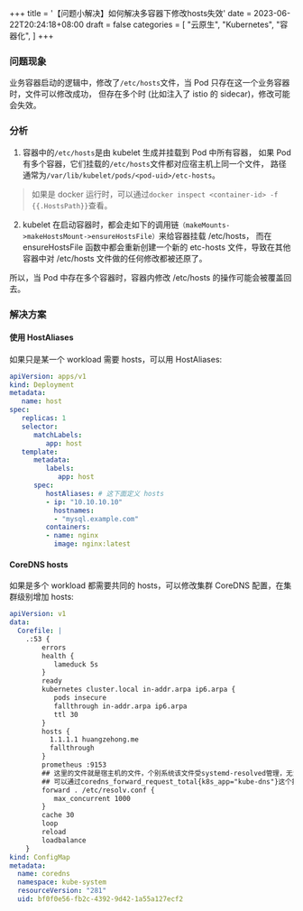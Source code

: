 +++
title = '【问题小解决】如何解决多容器下修改hosts失效'
date = 2023-06-22T20:24:18+08:00
draft = false
categories = [
    "云原生",
    "Kubernetes",
    "容器化",
]
+++

### 问题现象

业务容器启动的逻辑中，修改了`/etc/hosts`文件，当 Pod 只存在这一个业务容器时，文件可以修改成功，
但存在多个时 (比如注入了 istio 的 sidecar)，修改可能会失效。

### 分析

1. 容器中的`/etc/hosts`是由 kubelet 生成并挂载到 Pod 中所有容器，
如果 Pod 有多个容器，它们挂载的`/etc/hosts`文件都对应宿主机上同一个文件，
路径通常为`/var/lib/kubelet/pods/<pod-uid>/etc-hosts`。

> 如果是 docker 运行时，可以通过`docker inspect <container-id> -f {{.HostsPath}}`查看。

2. kubelet 在启动容器时，都会走如下的调用链`（makeMounts->makeHostsMount->ensureHostsFile）`来给容器挂载 /etc/hosts，
而在 ensureHostsFile 函数中都会重新创建一个新的 etc-hosts 文件，导致在其他容器中对 /etc/hosts 文件做的任何修改都被还原了。

所以，当 Pod 中存在多个容器时，容器内修改 /etc/hosts 的操作可能会被覆盖回去。

### 解决方案

#### 使用 HostAliases

如果只是某一个 workload 需要 hosts，可以用 HostAliases:

```yaml
apiVersion: apps/v1
kind: Deployment
metadata:
   name: host
spec:
   replicas: 1
   selector:
      matchLabels:
         app: host
   template:
      metadata:
         labels:
            app: host
      spec:
         hostAliases: # 这下面定义 hosts
         - ip: "10.10.10.10"
           hostnames:
           - "mysql.example.com"
         containers:
         - name: nginx
           image: nginx:latest
```

#### CoreDNS hosts

如果是多个 workload 都需要共同的 hosts，可以修改集群 CoreDNS 配置，在集群级别增加 hosts:

```yaml
apiVersion: v1
data:
  Corefile: |
    .:53 {
        errors
        health {
           lameduck 5s
        }
        ready
        kubernetes cluster.local in-addr.arpa ip6.arpa {
           pods insecure
           fallthrough in-addr.arpa ip6.arpa
           ttl 30
        }
        hosts {
          1.1.1.1 huangzehong.me
          fallthrough
        }
        prometheus :9153
        ## 这里的文件就是宿主机的文件，个别系统该文件受systemd-resolved管理，无法直接改动
        ## 可以通过coredns_forward_request_total{k8s_app="kube-dns"}这个指标看到多少请求被转发至上游
        forward . /etc/resolv.conf {
           max_concurrent 1000
        }
        cache 30
        loop
        reload
        loadbalance
    }
kind: ConfigMap
metadata:
  name: coredns
  namespace: kube-system
  resourceVersion: "281"
  uid: bf0f0e56-fb2c-4392-9d42-1a55a127ecf2
```
